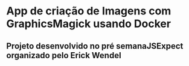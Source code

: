 # App de criação de Imagens com GraphicsMagick usando Docker

## Projeto desenvolvido no pré semanaJSExpect organizado pelo Erick Wendel
